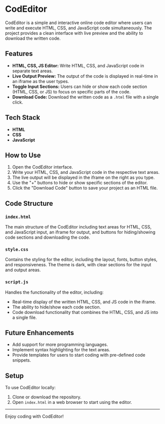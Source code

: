 # CodEditor

CodEditor is a simple and interactive online code editor where users can write and execute HTML, CSS, and JavaScript code simultaneously. The project provides a clean interface with live preview and the ability to download the written code.

## Features
* **HTML, CSS, JS Editor:** Write HTML, CSS, and JavaScript code in separate text areas.
* **Live Output Preview:** The output of the code is displayed in real-time in an iframe as the user types.
* **Toggle Input Sections:** Users can hide or show each code section (HTML, CSS, or JS) to focus on specific parts of the code.
* **Download Code:** Download the written code as a `.html` file with a single click.

## Tech Stack
* **HTML**
* **CSS**
* **JavaScript**

## How to Use
1. Open the CodEditor interface.
2. Write your HTML, CSS, and JavaScript code in the respective text areas.
3. The live output will be displayed in the iframe on the right as you type.
4. Use the "+" buttons to hide or show specific sections of the editor.
5. Click the "Download Code" button to save your project as an HTML file.

## Code Structure

### `index.html`
The main structure of the CodEditor including text areas for HTML, CSS, and JavaScript input, an iframe for output, and buttons for hiding/showing code sections and downloading the code.

### `style.css`
Contains the styling for the editor, including the layout, fonts, button styles, and responsiveness. The theme is dark, with clear sections for the input and output areas.

### `script.js`
Handles the functionality of the editor, including:
* Real-time display of the written HTML, CSS, and JS code in the iframe.
* The ability to hide/show each code section.
* Code download functionality that combines the HTML, CSS, and JS into a single file.

## Future Enhancements
* Add support for more programming languages.
* Implement syntax highlighting for the text areas.
* Provide templates for users to start coding with pre-defined code snippets.

## Setup
To use CodEditor locally:
1. Clone or download the repository.
2. Open `index.html` in a web browser to start using the editor.

---

Enjoy coding with CodEditor!
